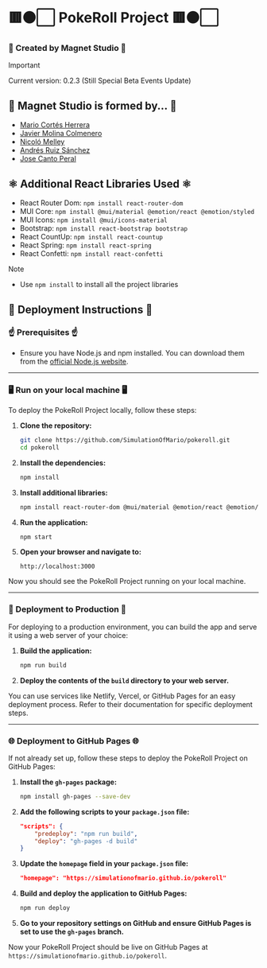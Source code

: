 # 🟥⚫⬜ PokeRoll Project 🟥⚫⬜
### 🧲 Created by Magnet Studio 🧲

> [!IMPORTANT]
> Current version: 0.2.3 (Still Special Beta Events Update)

## 📜 Magnet Studio is formed by... 📜
- [Mario Cortés Herrera](https://github.com/SimulationOfMario)
- [Javier Molina Colmenero](https://github.com/CreatorBeastGD)
- [Nicoló Melley](https://github.com/Mel-Nicolo)
- [Andrés Ruiz Sánchez](https://github.com/andresruiiz)
- [Jose Canto Peral](https://github.com/Anon2148)

## ⚛️ Additional React Libraries Used ⚛️
- React Router Dom: ```npm install react-router-dom```
- MUI Core: ```npm install @mui/material @emotion/react @emotion/styled```
- MUI Icons: ```npm install @mui/icons-material```
- Bootstrap: ```npm install react-bootstrap bootstrap```
- React CountUp: ```npm install react-countup```
- React Spring: ```npm install react-spring```
- React Confetti: ```npm install react-confetti```

> [!NOTE]
> - Use ```npm install``` to install all the project libraries

## 🚀 Deployment Instructions 🚀

### ☝️ Prerequisites ☝️
- Ensure you have Node.js and npm installed. You can download them from the [official Node.js website](https://nodejs.org/).

---

### 🖥️ Run on your local machine 🖥️

To deploy the PokeRoll Project locally, follow these steps:

1. **Clone the repository:**
    ```sh
    git clone https://github.com/SimulationOfMario/pokeroll.git
    cd pokeroll
    ```

2. **Install the dependencies:**
    ```sh
    npm install
    ```

3. **Install additional libraries:**
    ```sh
    npm install react-router-dom @mui/material @emotion/react @emotion/styled @mui/icons-material react-bootstrap bootstrap react-countup react-spring react-confetti
    ```

4. **Run the application:**
    ```sh
    npm start
    ```

5. **Open your browser and navigate to:**
    ```
    http://localhost:3000
    ```

Now you should see the PokeRoll Project running on your local machine.

---

### 🔨 Deployment to Production 🔨

For deploying to a production environment, you can build the app and serve it using a web server of your choice:

1. **Build the application:**
    ```sh
    npm run build
    ```

2. **Deploy the contents of the `build` directory to your web server.** 

You can use services like Netlify, Vercel, or GitHub Pages for an easy deployment process. Refer to their documentation for specific deployment steps.

---

### 🌐 Deployment to GitHub Pages 🌐

If not already set up, follow these steps to deploy the PokeRoll Project on GitHub Pages:

1. **Install the `gh-pages` package:**
    ```sh
    npm install gh-pages --save-dev
    ```

2. **Add the following scripts to your `package.json` file:**
    ```json
    "scripts": {
        "predeploy": "npm run build",
        "deploy": "gh-pages -d build"
    }
    ```

3. **Update the `homepage` field in your `package.json` file:**
    ```json
    "homepage": "https://simulationofmario.github.io/pokeroll"
    ```

4. **Build and deploy the application to GitHub Pages:**
    ```sh
    npm run deploy
    ```

5. **Go to your repository settings on GitHub and ensure GitHub Pages is set to use the `gh-pages` branch.**

Now your PokeRoll Project should be live on GitHub Pages at `https://simulationofmario.github.io/pokeroll`.
